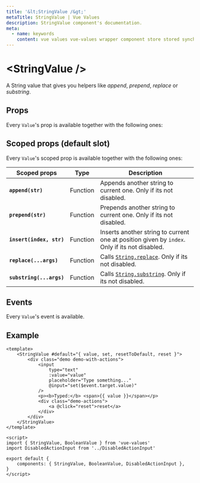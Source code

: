 ```yaml
---
title: '&lt;StringValue /&gt;'
metaTitle: StringValue | Vue Values
description: StringValue component's documentation.
meta:
  - name: keywords
    content: vue values vue-values wrapper component store stored synchronized persist persistence string stringvalue
---
```


# &lt;StringValue /&gt;

A String value that gives you helpers like _append_, _prepend_, _replace_ or _substring_.

## Props
Every `Value`'s prop is available together with the following ones:

## Scoped props (default slot)
Every `Value`'s scoped prop is available together with the following ones:

| Scoped props      		| Type    	| Description |
| ------------------------- | --------- | ---- |
| **`append(str)`**    		| Function	| Appends another string to current one. Only if its not disabled. |
| **`prepend(str)`**    	| Function	| Prepends another string to current one. Only if its not disabled. |
| **`insert(index, str)`**  | Function	| Inserts another string to current one at position given by `index`. Only if its not disabled. |
| **`replace(...args)`**    | Function	| Calls [`String.replace`](https://developer.mozilla.org/en-US/docs/Web/JavaScript/Reference/Global_Objects/String/replace). Only if its not disabled. |
| **`substring(...args)`**  | Function	| Calls [`String.substring`](https://developer.mozilla.org/en-US/docs/Web/JavaScript/Reference/Global_Objects/String/substring). Only if its not disabled. |

## Events
Every `Value`'s event is available.

## Example

<Demo-InputText />

```vue {2,6,8,10,12,15}
<template>
	<StringValue #default="{ value, set, resetToDefault, reset }">
		<div class="demo demo-with-actions">
			<input
				type="text"
				:value="value"
				placeholder="Type something..."
				@input="set($event.target.value)"
			/>
			<p><b>Typed:</b> <span>{{ value }}</span></p>
			<div class="demo-actions">
				<a @click="reset">reset</a>
			</div>
		</div>
	</StringValue>
</template>

<script>
import { StringValue, BooleanValue } from 'vue-values'
import DisabledActionInput from '../DisabledActionInput'

export default {
	components: { StringValue, BooleanValue, DisabledActionInput },
}
</script>
```
